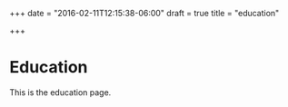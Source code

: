 +++
date = "2016-02-11T12:15:38-06:00"
draft = true
title = "education"

+++

# Education

This is the education page.
